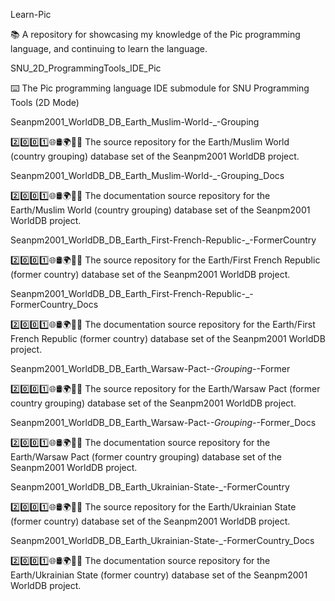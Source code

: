 
Learn-Pic

📚️ A repository for showcasing my knowledge of the Pic programming language, and continuing to learn the language. 

SNU_2D_ProgrammingTools_IDE_Pic

⌨️ The Pic programming language IDE submodule for SNU Programming Tools (2D Mode)

Seanpm2001_WorldDB_DB_Earth_Muslim-World-_-Grouping

2️⃣️0️⃣️0️⃣️1️⃣️🌐️🛢️🌍️🏴️💾️ The source repository for the Earth/Muslim World (country grouping) database set of the Seanpm2001 WorldDB project. 

Seanpm2001_WorldDB_DB_Earth_Muslim-World-_-Grouping_Docs

2️⃣️0️⃣️0️⃣️1️⃣️🌐️🛢️🌍️🏴️📖️ The documentation source repository for the Earth/Muslim World (country grouping) database set of the Seanpm2001 WorldDB project. 

Seanpm2001_WorldDB_DB_Earth_First-French-Republic-_-FormerCountry

2️⃣️0️⃣️0️⃣️1️⃣️🌐️🛢️🌍️🏴️💾️ The source repository for the Earth/First French Republic (former country) database set of the Seanpm2001 WorldDB project. 

Seanpm2001_WorldDB_DB_Earth_First-French-Republic-_-FormerCountry_Docs

2️⃣️0️⃣️0️⃣️1️⃣️🌐️🛢️🌍️🏴️📖️ The documentation source repository for the Earth/First French Republic (former country) database set of the Seanpm2001 WorldDB project. 
 
Seanpm2001_WorldDB_DB_Earth_Warsaw-Pact-_-Grouping-_-Former

2️⃣️0️⃣️0️⃣️1️⃣️🌐️🛢️🌍️🏴️💾️ The source repository for the Earth/Warsaw Pact (former country grouping) database set of the Seanpm2001 WorldDB project. 
 
Seanpm2001_WorldDB_DB_Earth_Warsaw-Pact-_-Grouping-_-Former_Docs

2️⃣️0️⃣️0️⃣️1️⃣️🌐️🛢️🌍️🏴️📖️ The documentation source repository for the Earth/Warsaw Pact (former country grouping) database set of the Seanpm2001 WorldDB project. 

Seanpm2001_WorldDB_DB_Earth_Ukrainian-State-_-FormerCountry

2️⃣️0️⃣️0️⃣️1️⃣️🌐️🛢️🌍️🏴️💾️ The source repository for the Earth/Ukrainian State (former country) database set of the Seanpm2001 WorldDB project. 

Seanpm2001_WorldDB_DB_Earth_Ukrainian-State-_-FormerCountry_Docs

2️⃣️0️⃣️0️⃣️1️⃣️🌐️🛢️🌍️🏴️📖️ The documentation source repository for the Earth/Ukrainian State (former country) database set of the Seanpm2001 WorldDB project. 

